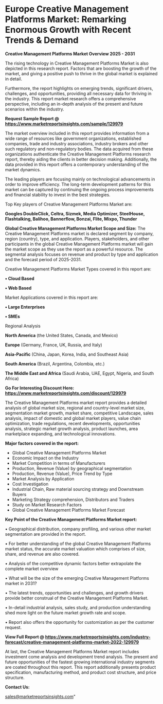 # Europe Creative Management Platforms Market: Remarking Enormous Growth with Recent Trends & Demand

<Strong> Creative Management Platforms Market Overview 2025 - 2031</strong>

The rising technology in Creative Management Platforms Market is also depicted in this research report. Factors that are boosting the growth of the market, and giving a positive push to thrive in the global market is explained in detail.

Furthermore, the report highlights on emerging trends, significant drivers, challenges, and opportunities, providing all necessary data for thriving in the industry. This report market research offers a comprehensive perspective, including an in-depth analysis of the present and future scenarios within the industry.

<strong>Request Sample Report @ <a href=https://www.marketreportsinsights.com/sample/129979>https://www.marketreportsinsights.com/sample/129979</a></strong>

The market overview included in this report provides information from a wide range of resources like government organizations, established companies, trade and industry associations, industry brokers and other such regulatory and non-regulatory bodies. The data acquired from these organizations authenticate the Creative Management Platforms research report, thereby aiding the clients in better decision making. Additionally, the data provided in this report offers a contemporary understanding of the market dynamics.

The leading players are focusing mainly on technological advancements in order to improve efficiency. The long-term development patterns for this market can be captured by continuing the ongoing process improvements and financial stability to invest in the best strategies.

Top Key players of Creative Management Platforms Market are:

<strong>Googles DoubleClick, Celtra, Sizmek, Media Optimizer, SteelHouse, Flashtalking, Balihoo, Bannerflow, Bonzai, Flite, Mixpo, Thunder</strong>

<strong><b>Global Creative Management Platforms Market Scope and Size:</b></strong>
The Creative Management Platforms market is declared segment by company, region (country), type, and application. Players, stakeholders, and other participants in the global Creative Management Platforms market will gain the market scope as they use the report as a powerful resource. The segmental analysis focuses on revenue and product by type and application and the forecast period of 2025-2031.

Creative Management Platforms Market Types covered in this report are:

<strong>• Cloud Based

• Web Based</strong>

Market Applications covered in this report are:

<strong>• Large Enterprises

• SMEs</strong> 

Regional Analysis

<strong>North America</strong> (the United States, Canada, and Mexico)

<strong>Europe</strong> (Germany, France, UK, Russia, and Italy)

<strong>Asia-Pacific</strong> (China, Japan, Korea, India, and Southeast Asia)

<strong>South America</strong> (Brazil, Argentina, Colombia, etc.)

<strong>The Middle East and Africa</strong> (Saudi Arabia, UAE, Egypt, Nigeria, and South Africa)

<strong>Go For Interesting Discount Here: <a href=https://www.marketreportsinsights.com/discount/129979>https://www.marketreportsinsights.com/discount/129979</a></strong>

The Creative Management Platforms market report provides a detailed analysis of global market size, regional and country-level market size, segmentation market growth, market share, competitive Landscape, sales analysis, impact of domestic and global market players, value chain optimization, trade regulations, recent developments, opportunities analysis, strategic market growth analysis, product launches, area marketplace expanding, and technological innovations.

<strong><b>Major factors covered in the report:</b></strong>
<ul>
  <li>Global Creative Management Platforms Market </li>
  <li>Economic Impact on the Industry</li>
  <li>Market Competition in terms of Manufacturers</li>
  <li>Production, Revenue (Value) by geographical segmentation</li>
  <li>Production, Revenue (Value), Price Trend by Type</li>
  <li>Market Analysis by Application</li>
  <li>Cost Investigation</li>
  <li>Industrial Chain, Raw material sourcing strategy and Downstream Buyers</li>
  <li>Marketing Strategy comprehension, Distributors and Traders</li>
  <li>Study on Market Research Factors</li>
  <li>Global Creative Management Platforms Market Forecast</li>
</ul>

<strong><b>Key Point of the Creative Management Platforms Market report:</b></strong>

• Geographical distribution, company profiling, and various other market segmentation are provided in the report.

• For better understanding of the global Creative Management Platforms market status, the accurate market valuation which comprises of size, share, and revenue are also covered.

• Analysis of the competitive dynamic factors better extrapolate the complete market overview

• What will be the size of the emerging Creative Management Platforms market in 2031?

• The latest trends, opportunities and challenges, and growth drivers provide better construal of the Creative Management Platforms Market.

• In-detail industrial analysis, sales study, and production understanding shed more light on the future market growth rate and scope.

• Report also offers the opportunity for customization as per the customer request.

<strong><b>View Full Report @ <a href=https://www.marketreportsinsights.com/industry-forecast/creative-management-platforms-market-2022-129979>https://www.marketreportsinsights.com/industry-forecast/creative-management-platforms-market-2022-129979</a></b></strong>


At last, the Creative Management Platforms Market report includes investment come analysis and development trend analysis. The present and future opportunities of the fastest growing international industry segments are coated throughout this report. This report additionally presents product specification, manufacturing method, and product cost structure, and price structure.

<strong>Contact Us:</strong>

sales@marketreportsinsights.com"
